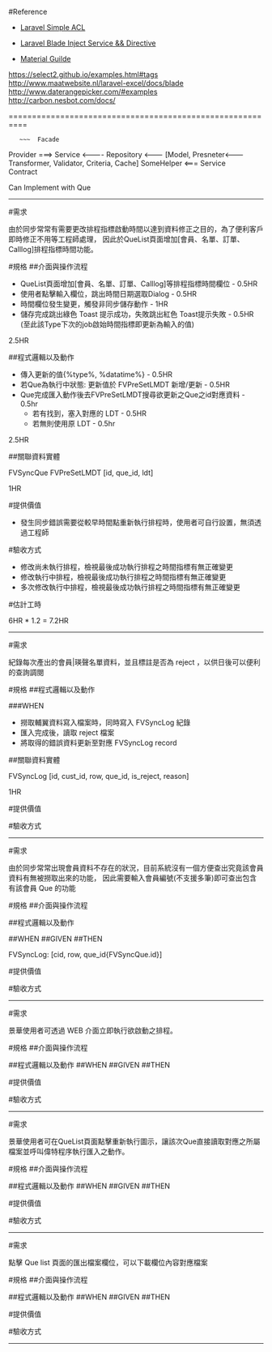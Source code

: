 #Reference

- [Laravel Simple ACL](https://gist.github.com/drawmyattention/8cb599ee5dc0af5f4246)

- [Laravel Blade Inject Service && Directive](https://mattstauffer.co/blog/custom-conditionals-with-laravels-blade-directives)

- [Material Guilde](https://github.com/FezVrasta/bootstrap-material-design)

https://select2.github.io/examples.html#tags
http://www.maatwebsite.nl/laravel-excel/docs/blade
http://www.daterangepicker.com/#examples
http://carbon.nesbot.com/docs/

==========================================================

       ~~~  Facade
Provider    ===> Service  <---- Repository <--- [Model, Presneter<---Transformer, Validator, Criteria, Cache]
SomeHelper <===  Service         
                Contract

Can Implement with Que

----------------------------------------------------------------------------------------------------------------------------

#需求

由於同步常常有需要更改排程指標啟動時間以達到資料修正之目的，為了便利客戶即時修正不用等工程師處理，
因此於QueList頁面增加[會員、名單、訂單、Calllog]排程指標時間功能。

#規格
##介面與操作流程

- QueList頁面增加[會員、名單、訂單、Calllog]等排程指標時間欄位 - 0.5HR
- 使用者點擊輸入欄位，跳出時間日期選取Dialog - 0.5HR
- 時間欄位發生變更，觸發非同步儲存動作 - 1HR
- 儲存完成跳出綠色 Toast 提示成功，失敗跳出紅色 Toast提示失敗 - 0.5HR
(至此該Type下次的job啟始時間指標即更新為輸入的值)

2.5HR

##程式邏輯以及動作

- 傳入更新的值{%type%, %datatime%} - 0.5HR
- 若Que為執行中狀態: 更新值於 FVPreSetLMDT 新增/更新 - 0.5HR
- Que完成匯入動作後去FVPreSetLMDT搜尋欲更新之Que之id對應資料 - 0.5hr
    - 若有找到，塞入對應的 LDT - 0.5HR
    - 若無則使用原 LDT - 0.5hr

2.5HR

##關聯資料實體

FVSyncQue
FVPreSetLMDT [id, que_id, ldt]

1HR

#提供價值

- 發生同步錯誤需要從較早時間點重新執行排程時，使用者可自行設置，無須透過工程師

#驗收方式

- 修改尚未執行排程，檢視最後成功執行排程之時間指標有無正確變更
- 修改執行中排程，檢視最後成功執行排程之時間指標有無正確變更
- 多次修改執行中排程，檢視最後成功執行排程之時間指標有無正確變更

#估計工時

6HR * 1.2 = 7.2HR

----------------------------------------------------------------------------------------------------------------------------
#需求

紀錄每次產出的會員|瑛聲名單資料，並且標註是否為 reject ，以供日後可以便利的查詢調閱

#規格
##程式邏輯以及動作

###WHEN

- 撈取輔翼資料寫入檔案時，同時寫入 FVSyncLog 紀錄
- 匯入完成後，讀取 reject 檔案
- 將取得的錯誤資料更新至對應 FVSyncLog record

##關聯資料實體

FVSyncLog [id, cust_id, row, que_id, is_reject, reason]

1HR

#提供價值

#驗收方式

----------------------------------------------------------------------------------------------------------------------------

#需求

由於同步常常出現會員資料不存在的狀況，目前系統沒有一個方便查出究竟該會員資料有無被撈取出來的功能，
因此需要輸入會員編號(不支援多筆)即可查出包含有該會員 Que 的功能

#規格
##介面與操作流程

##程式邏輯以及動作


##WHEN
##GIVEN
##THEN

FVSyncLog: [cid, row, que_id{FVSyncQue.id}]

#提供價值

#驗收方式


--------------------------------------------------------------

#需求

景華使用者可透過 WEB 介面立即執行欲啟動之排程。

#規格
##介面與操作流程

##程式邏輯以及動作
##WHEN
##GIVEN
##THEN

#提供價值

#驗收方式

--------------------------------------------------------------

#需求

景華使用者可在QueList頁面點擊重新執行圖示，讓該次Que直接讀取對應之所屬檔案並呼叫偉特程序執行匯入之動作。

#規格
##介面與操作流程

##程式邏輯以及動作
##WHEN
##GIVEN
##THEN

#提供價值

#驗收方式

--------------------------------------------------------------

#需求

點擊 Que list 頁面的匯出檔案欄位，可以下載欄位內容對應檔案

#規格
##介面與操作流程

##程式邏輯以及動作
##WHEN
##GIVEN
##THEN

#提供價值

#驗收方式

--------------------------------------------------------------